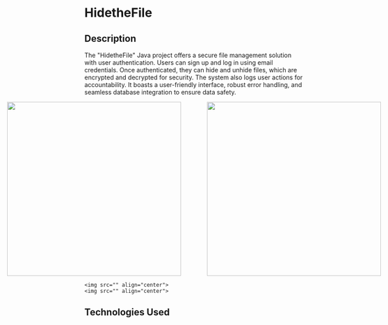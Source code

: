 <h1> HidetheFile </h1>
<h2>Description</h2>
<p>
   The "HidetheFile" Java project offers a secure file management solution with user authentication. Users can sign up and log in using email credentials. Once authenticated, they can hide and unhide files, which are encrypted and decrypted for security. The system also logs user actions for accountability. It boasts a user-friendly interface, robust error handling, and seamless database integration to ensure data safety.
</p>

<div style="display: flex; justify-content: center; align-items: center;">
    <img src="" style="width: 400px; margin-right: 30px;">
    <img src="" style="width: 400px; margin-left: 30px;">
</div>

    <img src="" align="center">
    <img src="" align="center">

<h2>Technologies Used</h2>

